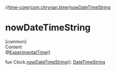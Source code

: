 //[time-core](../../index.md)/[com.chrynan.time](index.md)/[nowDateTimeString](now-date-time-string.md)



# nowDateTimeString  
[common]  
Content  
@[ExperimentalTime](https://kotlinlang.org/api/latest/jvm/stdlib/kotlin.time/-experimental-time/index.html)()  
  
fun Clock.[nowDateTimeString](now-date-time-string.md)(): [DateTimeString](-date-time-string/index.md)  



